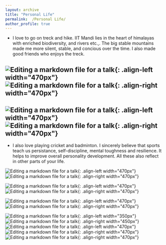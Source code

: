 ```yaml
---
layout: archive
title: "Personal Life"
permalink:  /Personal Life/
author_profile: true
---
```


* I love to go on treck and hike. IIT Mandi lies in the heart of himalayas with enriched biodiversity, and rivers etc.,. The big stable mountains made me more silent, stable, and concious over the time. I also made good friends who enjoys the treck. 

![Editing a markdown file for a talk](/images/DSC_0231.png){: .align-left width="470px"} 
![Editing a markdown file for a talk](/images/DSC_0235.png){: .align-right width="470px"}
---

![Editing a markdown file for a talk](/images/13.png){: .align-left width="470px"} 
![Editing a markdown file for a talk](/images/14.png){: .align-right width="470px"}
---

* I also love playing cricket and badminton. I sincerely believe that sports teach us persistance, self-discipline, mental toughness and resilience. It helps to improve overall personality development. All these also reflect in other parts of your life.  

![Editing a markdown file for a talk](/images/1.png){: .align-left width="470px"} 
![Editing a markdown file for a talk](/images/2.png){: .align-right width="470px"}


![Editing a markdown file for a talk](/images/3.png){: .align-left width="470px"} 
![Editing a markdown file for a talk](/images/4.png){: .align-right width="470px"}


![Editing a markdown file for a talk](/images/5.png){: .align-left width="470px"} 
![Editing a markdown file for a talk](/images/6.png){: .align-right width="470px"}

![Editing a markdown file for a talk](/images/7.png){: .align-left width="350px"} 
![Editing a markdown file for a talk](/images/8.png){: .align-right width="450px"}
![Editing a markdown file for a talk](/images/9.png){: .align-left width="470px"} 
![Editing a markdown file for a talk](/images/10.png){: .align-right width="470px"}
![Editing a markdown file for a talk](/images/12.png){: .align-right width="470px"}





   



